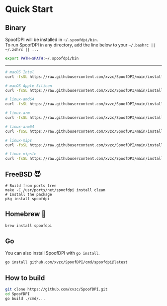 # Quick Start

## Binary
SpoofDPI will be installed in `~/.spoofdpi/bin`.  
To run SpoofDPI in any directory, add the line below to your `~/.bashrc || ~/.zshrc || ...`
```bash
export PATH=$PATH:~/.spoofdpi/bin
```
---
```bash
# macOS Intel
curl -fsSL https://raw.githubusercontent.com/xvzc/SpoofDPI/main/install.sh | bash -s darwin-amd64

# macOS Apple Silicon
curl -fsSL https://raw.githubusercontent.com/xvzc/SpoofDPI/main/install.sh | bash -s darwin-arm64

# linux-amd64
curl -fsSL https://raw.githubusercontent.com/xvzc/SpoofDPI/main/install.sh | bash -s linux-amd64

# linux-arm
curl -fsSL https://raw.githubusercontent.com/xvzc/SpoofDPI/main/install.sh | bash -s linux-arm

# linux-arm64
curl -fsSL https://raw.githubusercontent.com/xvzc/SpoofDPI/main/install.sh | bash -s linux-arm64

# linux-mips
curl -fsSL https://raw.githubusercontent.com/xvzc/SpoofDPI/main/install.sh | bash -s linux-mips

# linux-mipsle
curl -fsSL https://raw.githubusercontent.com/xvzc/SpoofDPI/main/install.sh | bash -s linux-mipsle
```

## FreeBSD 😈
```
# Build from ports tree
make -C /usr/ports/net/spoofdpi install clean
# Install the package
pkg install spoofdpi
```

## Homebrew 🍻
```bash
brew install spoofdpi
```

## Go
You can also install SpoofDPI with `go install`.
```bash
go install github.com/xvzc/SpoofDPI/cmd/spoofdpi@latest
```

## How to build

```bash
git clone https://github.com/xvzc/SpoofDPI.git
cd SpoofDPI
go build ./cmd/...
```
